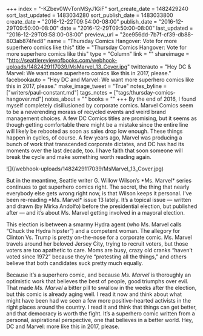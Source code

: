 +++
index = "-KZbev0WvTonMSyJ1GiF"
sort_create_date = 1482429240
sort_last_updated = 1483034280
sort_publish_date = 1483033800
create_date = "2016-12-22T09:54:00-08:00"
publish_date = "2016-12-29T09:50:00-08:00"
date = "2016-12-29T09:50:00-08:00"
last_updated = "2016-12-29T09:58:00-08:00"
preview_url = "2ce956dd-7b7f-cf39-db88-803ab874fed8"
name = "Thursday Comics Hangover: Vote for more superhero comics like this"
title = "Thursday Comics Hangover: Vote for more superhero comics like this"
type = "Column"
link = ""
shareimage = "http://seattlereviewofbooks.com/webhook-uploads/1482429117039/MsMarvel_13_Cover.jpg"
twitterauto = "Hey DC & Marvel: We want more superhero comics like this in 2017, please."
facebookauto = "Hey DC and Marvel: We want more superhero comics like this in 2017, please."
make_image_tweet = "True"
notes_byline = ["writers/paul-constant.md"]
tags_notes = ["tags/thursday-comics-hangover.md"]
notes_about = ""
books = ""
+++
By the end of 2016, I found myself completely disillusioned by corporate comics. Marvel Comics seem to be a neverending morass of recycled events and weird brand management choices. A few DC Comics titles are promising, but it seems as though getting comfortable there might be a mistake since the entire line will likely be rebooted as soon as sales drop low enough. These things happen in cycles, of course. A few years ago, Marvel was producing a bunch of work that transcended corporate dictates, and DC has had its moments over the last decade, too. I have faith that soon someone will break the cycle and make something worth reading again.

<p class="image-left">![](/webhook-uploads/1482429117039/MsMarvel_13_Cover.jpg)</p>
But in the meantime, Seattle writer G. Willow Wilson’s *Ms. Marvel* series continues to get superhero comics right. The secret, the thing that nearly everybody else gets wrong right now, is that Wilson keeps it personal. I've been re-reading *Ms. Marvel* issue 13 lately. It’s a topical issue — written and drawn (by Mirka Andolfo) before the presidential election, but published after — and it’s about Ms. Marvel getting involved in a mayoral election.

This election is between a smarmy Hydra agent (who Ms. Marvel calls “Chuck the Hydra hipster”) and a competent woman. The allegory for Clinton Vs. Trump is pretty on-the-nose for a corporate comic. Ms. Marvel travels around her beloved Jersey City, trying to recruit voters, but those voters are too apathetic to care. Moms are busy, crazy old cranks “haven’t voted since 1972” because they’re “protesting all the things,” and others believe that both candidates suck pretty much equally.

Because it’s a superhero comic, and because *Ms. Marvel* is thoroughly an optimistic work that believes the best of people, good triumphs over evil. That made *Ms. Marvel* a bitter pill to swallow in the weeks after the election, but this comic is already aging well. I read it now and think about what might have been had we seen a few more positive-hearted activists in the right places around the country. I read it and think that things can get better, and that democracy is worth the fight. It’s a superhero comic written from a personal, aspirational perspective, one that believes in a better world. Hey, DC and Marvel: more like this in 2017, please.
